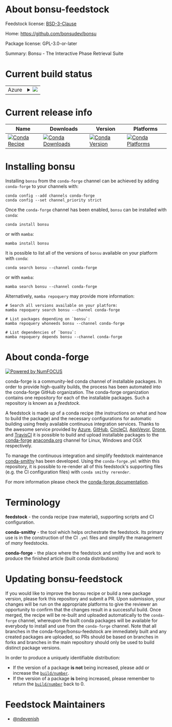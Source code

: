 About bonsu-feedstock
=====================

Feedstock license: [BSD-3-Clause](https://github.com/conda-forge/bonsu-feedstock/blob/main/LICENSE.txt)

Home: https://github.com/bonsudev/bonsu

Package license: GPL-3.0-or-later

Summary: Bonsu - The Interactive Phase Retrieval Suite

Current build status
====================


<table>
    
  <tr>
    <td>Azure</td>
    <td>
      <details>
        <summary>
          <a href="https://dev.azure.com/conda-forge/feedstock-builds/_build/latest?definitionId=7181&branchName=main">
            <img src="https://dev.azure.com/conda-forge/feedstock-builds/_apis/build/status/bonsu-feedstock?branchName=main">
          </a>
        </summary>
        <table>
          <thead><tr><th>Variant</th><th>Status</th></tr></thead>
          <tbody><tr>
              <td>linux_64_hdf51.14.3python3.10.____cpython</td>
              <td>
                <a href="https://dev.azure.com/conda-forge/feedstock-builds/_build/latest?definitionId=7181&branchName=main">
                  <img src="https://dev.azure.com/conda-forge/feedstock-builds/_apis/build/status/bonsu-feedstock?branchName=main&jobName=linux&configuration=linux%20linux_64_hdf51.14.3python3.10.____cpython" alt="variant">
                </a>
              </td>
            </tr><tr>
              <td>linux_64_hdf51.14.3python3.11.____cpython</td>
              <td>
                <a href="https://dev.azure.com/conda-forge/feedstock-builds/_build/latest?definitionId=7181&branchName=main">
                  <img src="https://dev.azure.com/conda-forge/feedstock-builds/_apis/build/status/bonsu-feedstock?branchName=main&jobName=linux&configuration=linux%20linux_64_hdf51.14.3python3.11.____cpython" alt="variant">
                </a>
              </td>
            </tr><tr>
              <td>linux_64_hdf51.14.3python3.12.____cpython</td>
              <td>
                <a href="https://dev.azure.com/conda-forge/feedstock-builds/_build/latest?definitionId=7181&branchName=main">
                  <img src="https://dev.azure.com/conda-forge/feedstock-builds/_apis/build/status/bonsu-feedstock?branchName=main&jobName=linux&configuration=linux%20linux_64_hdf51.14.3python3.12.____cpython" alt="variant">
                </a>
              </td>
            </tr><tr>
              <td>linux_64_hdf51.14.3python3.9.____cpython</td>
              <td>
                <a href="https://dev.azure.com/conda-forge/feedstock-builds/_build/latest?definitionId=7181&branchName=main">
                  <img src="https://dev.azure.com/conda-forge/feedstock-builds/_apis/build/status/bonsu-feedstock?branchName=main&jobName=linux&configuration=linux%20linux_64_hdf51.14.3python3.9.____cpython" alt="variant">
                </a>
              </td>
            </tr><tr>
              <td>linux_64_hdf51.14.4python3.10.____cpython</td>
              <td>
                <a href="https://dev.azure.com/conda-forge/feedstock-builds/_build/latest?definitionId=7181&branchName=main">
                  <img src="https://dev.azure.com/conda-forge/feedstock-builds/_apis/build/status/bonsu-feedstock?branchName=main&jobName=linux&configuration=linux%20linux_64_hdf51.14.4python3.10.____cpython" alt="variant">
                </a>
              </td>
            </tr><tr>
              <td>linux_64_hdf51.14.4python3.11.____cpython</td>
              <td>
                <a href="https://dev.azure.com/conda-forge/feedstock-builds/_build/latest?definitionId=7181&branchName=main">
                  <img src="https://dev.azure.com/conda-forge/feedstock-builds/_apis/build/status/bonsu-feedstock?branchName=main&jobName=linux&configuration=linux%20linux_64_hdf51.14.4python3.11.____cpython" alt="variant">
                </a>
              </td>
            </tr><tr>
              <td>linux_64_hdf51.14.4python3.12.____cpython</td>
              <td>
                <a href="https://dev.azure.com/conda-forge/feedstock-builds/_build/latest?definitionId=7181&branchName=main">
                  <img src="https://dev.azure.com/conda-forge/feedstock-builds/_apis/build/status/bonsu-feedstock?branchName=main&jobName=linux&configuration=linux%20linux_64_hdf51.14.4python3.12.____cpython" alt="variant">
                </a>
              </td>
            </tr><tr>
              <td>linux_64_hdf51.14.4python3.9.____cpython</td>
              <td>
                <a href="https://dev.azure.com/conda-forge/feedstock-builds/_build/latest?definitionId=7181&branchName=main">
                  <img src="https://dev.azure.com/conda-forge/feedstock-builds/_apis/build/status/bonsu-feedstock?branchName=main&jobName=linux&configuration=linux%20linux_64_hdf51.14.4python3.9.____cpython" alt="variant">
                </a>
              </td>
            </tr><tr>
              <td>osx_64_hdf51.14.3python3.10.____cpython</td>
              <td>
                <a href="https://dev.azure.com/conda-forge/feedstock-builds/_build/latest?definitionId=7181&branchName=main">
                  <img src="https://dev.azure.com/conda-forge/feedstock-builds/_apis/build/status/bonsu-feedstock?branchName=main&jobName=osx&configuration=osx%20osx_64_hdf51.14.3python3.10.____cpython" alt="variant">
                </a>
              </td>
            </tr><tr>
              <td>osx_64_hdf51.14.3python3.11.____cpython</td>
              <td>
                <a href="https://dev.azure.com/conda-forge/feedstock-builds/_build/latest?definitionId=7181&branchName=main">
                  <img src="https://dev.azure.com/conda-forge/feedstock-builds/_apis/build/status/bonsu-feedstock?branchName=main&jobName=osx&configuration=osx%20osx_64_hdf51.14.3python3.11.____cpython" alt="variant">
                </a>
              </td>
            </tr><tr>
              <td>osx_64_hdf51.14.3python3.12.____cpython</td>
              <td>
                <a href="https://dev.azure.com/conda-forge/feedstock-builds/_build/latest?definitionId=7181&branchName=main">
                  <img src="https://dev.azure.com/conda-forge/feedstock-builds/_apis/build/status/bonsu-feedstock?branchName=main&jobName=osx&configuration=osx%20osx_64_hdf51.14.3python3.12.____cpython" alt="variant">
                </a>
              </td>
            </tr><tr>
              <td>osx_64_hdf51.14.3python3.9.____cpython</td>
              <td>
                <a href="https://dev.azure.com/conda-forge/feedstock-builds/_build/latest?definitionId=7181&branchName=main">
                  <img src="https://dev.azure.com/conda-forge/feedstock-builds/_apis/build/status/bonsu-feedstock?branchName=main&jobName=osx&configuration=osx%20osx_64_hdf51.14.3python3.9.____cpython" alt="variant">
                </a>
              </td>
            </tr><tr>
              <td>osx_64_hdf51.14.4python3.10.____cpython</td>
              <td>
                <a href="https://dev.azure.com/conda-forge/feedstock-builds/_build/latest?definitionId=7181&branchName=main">
                  <img src="https://dev.azure.com/conda-forge/feedstock-builds/_apis/build/status/bonsu-feedstock?branchName=main&jobName=osx&configuration=osx%20osx_64_hdf51.14.4python3.10.____cpython" alt="variant">
                </a>
              </td>
            </tr><tr>
              <td>osx_64_hdf51.14.4python3.11.____cpython</td>
              <td>
                <a href="https://dev.azure.com/conda-forge/feedstock-builds/_build/latest?definitionId=7181&branchName=main">
                  <img src="https://dev.azure.com/conda-forge/feedstock-builds/_apis/build/status/bonsu-feedstock?branchName=main&jobName=osx&configuration=osx%20osx_64_hdf51.14.4python3.11.____cpython" alt="variant">
                </a>
              </td>
            </tr><tr>
              <td>osx_64_hdf51.14.4python3.12.____cpython</td>
              <td>
                <a href="https://dev.azure.com/conda-forge/feedstock-builds/_build/latest?definitionId=7181&branchName=main">
                  <img src="https://dev.azure.com/conda-forge/feedstock-builds/_apis/build/status/bonsu-feedstock?branchName=main&jobName=osx&configuration=osx%20osx_64_hdf51.14.4python3.12.____cpython" alt="variant">
                </a>
              </td>
            </tr><tr>
              <td>osx_64_hdf51.14.4python3.9.____cpython</td>
              <td>
                <a href="https://dev.azure.com/conda-forge/feedstock-builds/_build/latest?definitionId=7181&branchName=main">
                  <img src="https://dev.azure.com/conda-forge/feedstock-builds/_apis/build/status/bonsu-feedstock?branchName=main&jobName=osx&configuration=osx%20osx_64_hdf51.14.4python3.9.____cpython" alt="variant">
                </a>
              </td>
            </tr><tr>
              <td>win_64_hdf51.14.3python3.10.____cpython</td>
              <td>
                <a href="https://dev.azure.com/conda-forge/feedstock-builds/_build/latest?definitionId=7181&branchName=main">
                  <img src="https://dev.azure.com/conda-forge/feedstock-builds/_apis/build/status/bonsu-feedstock?branchName=main&jobName=win&configuration=win%20win_64_hdf51.14.3python3.10.____cpython" alt="variant">
                </a>
              </td>
            </tr><tr>
              <td>win_64_hdf51.14.3python3.11.____cpython</td>
              <td>
                <a href="https://dev.azure.com/conda-forge/feedstock-builds/_build/latest?definitionId=7181&branchName=main">
                  <img src="https://dev.azure.com/conda-forge/feedstock-builds/_apis/build/status/bonsu-feedstock?branchName=main&jobName=win&configuration=win%20win_64_hdf51.14.3python3.11.____cpython" alt="variant">
                </a>
              </td>
            </tr><tr>
              <td>win_64_hdf51.14.3python3.12.____cpython</td>
              <td>
                <a href="https://dev.azure.com/conda-forge/feedstock-builds/_build/latest?definitionId=7181&branchName=main">
                  <img src="https://dev.azure.com/conda-forge/feedstock-builds/_apis/build/status/bonsu-feedstock?branchName=main&jobName=win&configuration=win%20win_64_hdf51.14.3python3.12.____cpython" alt="variant">
                </a>
              </td>
            </tr><tr>
              <td>win_64_hdf51.14.3python3.9.____cpython</td>
              <td>
                <a href="https://dev.azure.com/conda-forge/feedstock-builds/_build/latest?definitionId=7181&branchName=main">
                  <img src="https://dev.azure.com/conda-forge/feedstock-builds/_apis/build/status/bonsu-feedstock?branchName=main&jobName=win&configuration=win%20win_64_hdf51.14.3python3.9.____cpython" alt="variant">
                </a>
              </td>
            </tr><tr>
              <td>win_64_hdf51.14.4python3.10.____cpython</td>
              <td>
                <a href="https://dev.azure.com/conda-forge/feedstock-builds/_build/latest?definitionId=7181&branchName=main">
                  <img src="https://dev.azure.com/conda-forge/feedstock-builds/_apis/build/status/bonsu-feedstock?branchName=main&jobName=win&configuration=win%20win_64_hdf51.14.4python3.10.____cpython" alt="variant">
                </a>
              </td>
            </tr><tr>
              <td>win_64_hdf51.14.4python3.11.____cpython</td>
              <td>
                <a href="https://dev.azure.com/conda-forge/feedstock-builds/_build/latest?definitionId=7181&branchName=main">
                  <img src="https://dev.azure.com/conda-forge/feedstock-builds/_apis/build/status/bonsu-feedstock?branchName=main&jobName=win&configuration=win%20win_64_hdf51.14.4python3.11.____cpython" alt="variant">
                </a>
              </td>
            </tr><tr>
              <td>win_64_hdf51.14.4python3.12.____cpython</td>
              <td>
                <a href="https://dev.azure.com/conda-forge/feedstock-builds/_build/latest?definitionId=7181&branchName=main">
                  <img src="https://dev.azure.com/conda-forge/feedstock-builds/_apis/build/status/bonsu-feedstock?branchName=main&jobName=win&configuration=win%20win_64_hdf51.14.4python3.12.____cpython" alt="variant">
                </a>
              </td>
            </tr><tr>
              <td>win_64_hdf51.14.4python3.9.____cpython</td>
              <td>
                <a href="https://dev.azure.com/conda-forge/feedstock-builds/_build/latest?definitionId=7181&branchName=main">
                  <img src="https://dev.azure.com/conda-forge/feedstock-builds/_apis/build/status/bonsu-feedstock?branchName=main&jobName=win&configuration=win%20win_64_hdf51.14.4python3.9.____cpython" alt="variant">
                </a>
              </td>
            </tr>
          </tbody>
        </table>
      </details>
    </td>
  </tr>
</table>

Current release info
====================

| Name | Downloads | Version | Platforms |
| --- | --- | --- | --- |
| [![Conda Recipe](https://img.shields.io/badge/recipe-bonsu-green.svg)](https://anaconda.org/conda-forge/bonsu) | [![Conda Downloads](https://img.shields.io/conda/dn/conda-forge/bonsu.svg)](https://anaconda.org/conda-forge/bonsu) | [![Conda Version](https://img.shields.io/conda/vn/conda-forge/bonsu.svg)](https://anaconda.org/conda-forge/bonsu) | [![Conda Platforms](https://img.shields.io/conda/pn/conda-forge/bonsu.svg)](https://anaconda.org/conda-forge/bonsu) |

Installing bonsu
================

Installing `bonsu` from the `conda-forge` channel can be achieved by adding `conda-forge` to your channels with:

```
conda config --add channels conda-forge
conda config --set channel_priority strict
```

Once the `conda-forge` channel has been enabled, `bonsu` can be installed with `conda`:

```
conda install bonsu
```

or with `mamba`:

```
mamba install bonsu
```

It is possible to list all of the versions of `bonsu` available on your platform with `conda`:

```
conda search bonsu --channel conda-forge
```

or with `mamba`:

```
mamba search bonsu --channel conda-forge
```

Alternatively, `mamba repoquery` may provide more information:

```
# Search all versions available on your platform:
mamba repoquery search bonsu --channel conda-forge

# List packages depending on `bonsu`:
mamba repoquery whoneeds bonsu --channel conda-forge

# List dependencies of `bonsu`:
mamba repoquery depends bonsu --channel conda-forge
```


About conda-forge
=================

[![Powered by
NumFOCUS](https://img.shields.io/badge/powered%20by-NumFOCUS-orange.svg?style=flat&colorA=E1523D&colorB=007D8A)](https://numfocus.org)

conda-forge is a community-led conda channel of installable packages.
In order to provide high-quality builds, the process has been automated into the
conda-forge GitHub organization. The conda-forge organization contains one repository
for each of the installable packages. Such a repository is known as a *feedstock*.

A feedstock is made up of a conda recipe (the instructions on what and how to build
the package) and the necessary configurations for automatic building using freely
available continuous integration services. Thanks to the awesome service provided by
[Azure](https://azure.microsoft.com/en-us/services/devops/), [GitHub](https://github.com/),
[CircleCI](https://circleci.com/), [AppVeyor](https://www.appveyor.com/),
[Drone](https://cloud.drone.io/welcome), and [TravisCI](https://travis-ci.com/)
it is possible to build and upload installable packages to the
[conda-forge](https://anaconda.org/conda-forge) [anaconda.org](https://anaconda.org/)
channel for Linux, Windows and OSX respectively.

To manage the continuous integration and simplify feedstock maintenance
[conda-smithy](https://github.com/conda-forge/conda-smithy) has been developed.
Using the ``conda-forge.yml`` within this repository, it is possible to re-render all of
this feedstock's supporting files (e.g. the CI configuration files) with ``conda smithy rerender``.

For more information please check the [conda-forge documentation](https://conda-forge.org/docs/).

Terminology
===========

**feedstock** - the conda recipe (raw material), supporting scripts and CI configuration.

**conda-smithy** - the tool which helps orchestrate the feedstock.
                   Its primary use is in the construction of the CI ``.yml`` files
                   and simplify the management of *many* feedstocks.

**conda-forge** - the place where the feedstock and smithy live and work to
                  produce the finished article (built conda distributions)


Updating bonsu-feedstock
========================

If you would like to improve the bonsu recipe or build a new
package version, please fork this repository and submit a PR. Upon submission,
your changes will be run on the appropriate platforms to give the reviewer an
opportunity to confirm that the changes result in a successful build. Once
merged, the recipe will be re-built and uploaded automatically to the
`conda-forge` channel, whereupon the built conda packages will be available for
everybody to install and use from the `conda-forge` channel.
Note that all branches in the conda-forge/bonsu-feedstock are
immediately built and any created packages are uploaded, so PRs should be based
on branches in forks and branches in the main repository should only be used to
build distinct package versions.

In order to produce a uniquely identifiable distribution:
 * If the version of a package **is not** being increased, please add or increase
   the [``build/number``](https://docs.conda.io/projects/conda-build/en/latest/resources/define-metadata.html#build-number-and-string).
 * If the version of a package **is** being increased, please remember to return
   the [``build/number``](https://docs.conda.io/projects/conda-build/en/latest/resources/define-metadata.html#build-number-and-string)
   back to 0.

Feedstock Maintainers
=====================

* [@ndevenish](https://github.com/ndevenish/)

